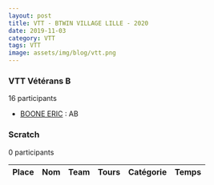 ```yaml
---
layout: post
title: VTT - BTWIN VILLAGE LILLE - 2020
date: 2019-11-03
category: VTT
tags: VTT
image: assets/img/blog/vtt.png
---
```


### VTT Vétérans B
16 participants
- [BOONE ERIC](https://teamspecializedlille.cc/coureurs/booneeric) : AB

### Scratch
0 participants

| Place | Nom | Team | Tours | Catégorie | Temps |
|---|---|---|---|---|---|
